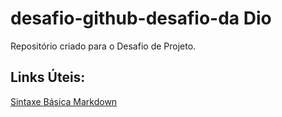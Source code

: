 # desafio-github-desafio-da Dio
Repositório criado para o Desafio de Projeto. 


## Links Úteis:
[Sintaxe Básica Markdown](https://www.markdownguide.org/basic-syntax/)
